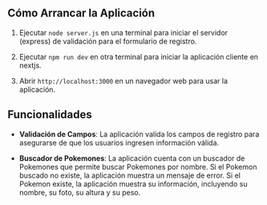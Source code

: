 ## Cómo Arrancar la Aplicación

1. Ejecutar `node server.js` en una terminal para iniciar el servidor (express) de validación para el formulario de registro.

2. Ejecutar `npm run dev` en otra terminal para iniciar la aplicación cliente en nextjs.

3. Abrir `http://localhost:3000` en un navegador web para usar la aplicación.

## Funcionalidades

- **Validación de Campos**: La aplicación valida los campos de registro para asegurarse de que los usuarios ingresen información válida.

- **Buscador de Pokemones**: La aplicación cuenta con un buscador de Pokemones que permite buscar Pokemones por nombre. Si el Pokemon buscado no existe, la aplicación muestra un mensaje de error. Si el Pokemon existe, la aplicación muestra su información, incluyendo su nombre, su foto, su altura y su peso.


